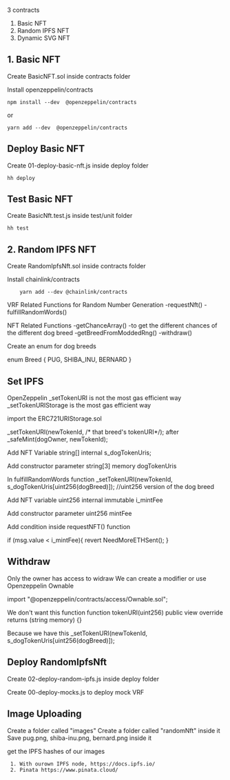3 contracts

1. Basic NFT
2. Random IPFS NFT
3. Dynamic SVG NFT

## 1. Basic NFT

Create BasicNFT.sol inside contracts folder

Install openzeppelin/contracts

```
npm install --dev  @openzeppelin/contracts
```
or 

```
yarn add --dev  @openzeppelin/contracts
```

## Deploy Basic NFT
Create 01-deploy-basic-nft.js inside deploy folder

```
hh deploy
```

## Test Basic NFT

Create BasicNft.test.js inside test/unit folder

```
hh test
```

## 2. Random IPFS NFT

Create RandomIpfsNft.sol inside contracts folder

Install chainlink/contracts

```
    yarn add --dev @chainlink/contracts
```

VRF Related Functions for Random Number Generation
    -requestNft()
    -fulfillRandomWords()

NFT Related Functions 
    -getChanceArray() -to get the different chances of the different dog breed
    -getBreedFromModdedRng() 
    -withdraw()

Create an enum for dog breeds    

  enum Breed {
        PUG,
        SHIBA_INU,
        BERNARD
    }

## Set IPFS 

OpenZeppelin _setTokenURI is not the most gas efficient way
_setTokenURIStorage is the most gas efficient way

import the ERC721URIStorage.sol 

_setTokenURI(newTokenId, /* that breed's tokenURI*/); after _safeMint(dogOwner, newTokenId);


Add NFT Variable
string[] internal s_dogTokenUris;

Add constructor parameter
string[3] memory dogTokenUris

In fulfillRandomWords function
_setTokenURI(newTokenId, s_dogTokenUris[uint256(dogBreed)]); //uint256 version of the dog breed

Add NFT variable
uint256 internal immutable i_mintFee

Add constructor parameter
uint256 mintFee 

Add condition inside requestNFT() function

if (msg.value < i_mintFee){
            revert NeedMoreETHSent();
}

## Withdraw
Only the owner has access to widraw
We can create a modifier or use Openzeppelin Ownable

import "@openzeppelin/contracts/access/Ownable.sol";

We don't want this function
function tokenURI(uint256) public view override returns (string memory) {}

Because we have this
_setTokenURI(newTokenId, s_dogTokenUris[uint256(dogBreed)]);

## Deploy RandomIpfsNft

Create 02-deploy-random-ipfs.js inside deploy folder

Create 00-deploy-mocks.js to deploy mock VRF

## Image Uploading

Create a folder called "images"
Create a folder called "randomNft" inside it
Save pug.png, shiba-inu.png, bernard.png inside it

  get the IPFS hashes of our images

     1. With ourown IPFS node, https://docs.ipfs.io/
     2. Pinata https://www.pinata.cloud/

